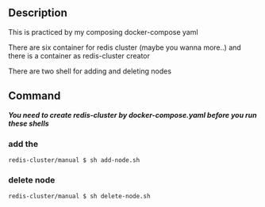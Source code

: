 ## Description
This is practiced by my composing docker-compose yaml 

There are six container for redis cluster (maybe you wanna more..) and there is a container as redis-cluster creator 

There are two shell for adding and deleting nodes

## Command

***You need to create redis-cluster by docker-compose.yaml before you run these shells***
### add the 
```shell
redis-cluster/manual $ sh add-node.sh 
```

### delete node
```shell
redis-cluster/manual $ sh delete-node.sh
```
